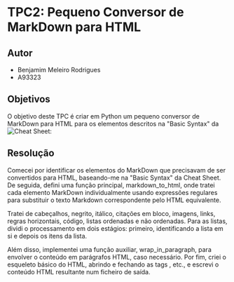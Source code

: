 # TPC2: Pequeno Conversor de MarkDown para HTML

## Autor
- Benjamim Meleiro Rodrigues
- A93323

## Objetivos
O objetivo deste TPC é criar em Python um pequeno conversor de MarkDown para HTML para os elementos descritos na "Basic Syntax" da ![Cheat Sheet](https://www.markdownguide.org/cheat-sheet/):


## Resolução
Comecei por identificar os elementos do MarkDown que precisavam de ser convertidos para HTML, baseando-me na "Basic Syntax" da Cheat Sheet. De seguida, defini uma função principal, markdown_to_html, onde tratei cada elemento MarkDown individualmente usando expressões regulares para substituir o texto Markdown correspondente pelo HTML equivalente.

Tratei de cabeçalhos, negrito, itálico, citações em bloco, imagens, links, regras horizontais, código, listas ordenadas e não ordenadas. Para as listas, dividi o processamento em dois estágios: primeiro, identificando a lista em si e depois os itens da lista.

Além disso, implementei uma função auxiliar, wrap_in_paragraph, para envolver o conteúdo em parágrafos HTML, caso necessário. Por fim, criei o esqueleto básico do HTML, abrindo e fechando as tags <html>, <body> etc., e escrevi o conteúdo HTML resultante num ficheiro de saída.
